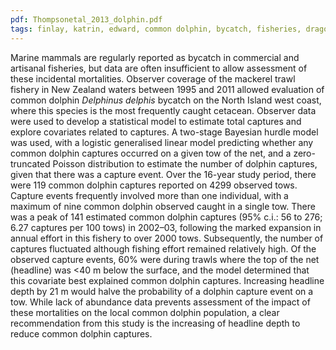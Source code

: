 ```yaml
---
pdf: Thompsonetal_2013_dolphin.pdf
tags: finlay, katrin, edward, common dolphin, bycatch, fisheries, dragonfly
---
```

Marine mammals are regularly reported as bycatch in commercial and artisanal fisheries, but data are often insufficient to allow assessment of these incidental mortalities. Observer coverage of the mackerel trawl fishery in New Zealand waters between 1995 and 2011 allowed evaluation of common dolphin *Delphinus delphis* bycatch on the North Island west coast, where this species is the most frequently caught cetacean. Observer data were used to develop a statistical model to estimate total captures and explore covariates related to captures. A two-stage Bayesian hurdle model was used, with a logistic generalised linear model predicting whether any common dolphin captures occurred on a given tow of the net, and a zero-truncated Poisson distribution to estimate the number of dolphin captures, given that there was a capture event. Over the 16-year study period, there were 119 common dolphin captures reported on 4299 observed tows. Capture events frequently involved more than one individual, with a maximum of nine common dolphin observed caught in a single tow. There was a peak of 141 estimated common dolphin captures (95% c.i.: 56 to 276; 6.27 captures per 100 tows) in 2002–03, following the marked expansion in annual effort in this fishery to over 2000 tows. Subsequently, the number of captures fluctuated although fishing effort remained relatively high. Of the observed capture events, 60% were during trawls where the top of the net (headline) was <40 m below the surface, and the model determined that this covariate best explained common dolphin captures. Increasing headline depth by 21 m would halve the probability of a dolphin capture event on a tow. While lack of abundance data prevents assessment of the impact of these mortalities on the local common dolphin population, a clear recommendation from this study is the increasing of headline depth to reduce common dolphin captures.
